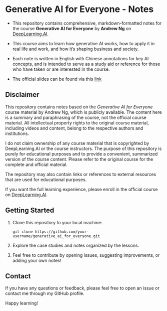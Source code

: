 # Generative AI for Everyone - Notes

- This repository contains comprehensive, markdown-formatted notes for the course **Generative AI for Everyone** by **Andrew Ng** on [DeepLearning.AI](https://www.deeplearning.ai/courses/generative-ai-for-everyone/).

- This course aims to learn how generative AI works, how to apply it in real life and work, and how it’s shaping business and society.

- Each note is written in English with Chinese annotations for key AI concepts, and is intended to serve as a study aid or reference for those who have taken or are interested in the course.

- The official slides can be found via this [link](https://community.deeplearning.ai/t/generative-ai-for-everyone-lecture-notes/481740)


## Disclaimer

This repository contains notes based on the *Generative AI for Everyone* course material by Andrew Ng, which is publicly available. The content here is a summary and paraphrasing of the course, not the official course material. All intellectual property rights to the original course material, including videos and content, belong to the respective authors and institutions.

I do not claim ownership of any course material that is copyrighted by DeepLearning.AI or the course instructors. The purpose of this repository is purely for educational purposes and to provide a convenient, summarized version of the course content. Please refer to the original course for the complete and official material.

The repository may also contain links or references to external resources that are used for educational purposes.

If you want the full learning experience, please enroll in the official course on [DeepLearning.AI](https://www.deeplearning.ai/courses/generative-ai-for-everyone/).


## Getting Started

1. Clone this repository to your local machine:
    ```
    git clone https://github.com/your-username/generative_ai_for_everyone.git
    ```

2. Explore the case studies and notes organized by the lessons.

3. Feel free to contribute by opening issues, suggesting improvements, or adding your own notes!

## Contact

If you have any questions or feedback, please feel free to open an issue or contact me through my GitHub profile.

Happy learning!
